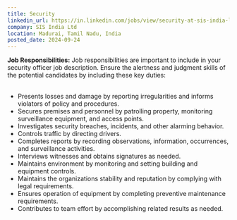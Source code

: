 ```yaml
---
title: Security
linkedin_url: https://in.linkedin.com/jobs/view/security-at-sis-india-ltd-4032390954?position=52&pageNum=0&refId=qn6QhdJ1CFxGLxYGx7p%2BKA%3D%3D&trackingId=IiwzFoH5HbmH2r6slAhtSQ%3D%3D
company: SIS India Ltd
location: Madurai, Tamil Nadu, India
posted_date: 2024-09-24
---
```


<div class="description__text description__text--rich">
<section class="show-more-less-html" data-max-lines="5">
<div class="show-more-less-html__markup show-more-less-html__markup--clamp-after-5 relative overflow-hidden">
<strong>Job Responsibilities:</strong> Job responsibilities are important to include in your security officer job description. Ensure the alertness and judgment skills of the potential candidates by including these key duties:<br/><br/><ul><li>Presents losses and damage by reporting irregularities and informs violators of policy and procedures.</li><li>Secures premises and personnel by patrolling property, monitoring surveillance equipment, and access points.</li><li>Investigates security breaches, incidents, and other alarming behavior.</li><li>Controls traffic by directing drivers.</li><li>Completes reports by recording observations, information, occurrences, and surveillance activities.</li><li>Interviews witnesses and obtains signatures as needed.</li><li>Maintains environment by monitoring and setting building and equipment controls.</li><li>Maintains the organizations stability and reputation by complying with legal requirements.</li><li>Ensures operation of equipment by completing preventive maintenance requirements.</li><li>Contributes to team effort by accomplishing related results as needed.</li></ul>
</div>


<!-- --> </section>
</div>
